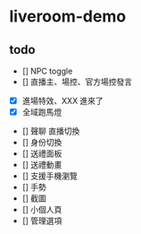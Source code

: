 # liveroom-demo

## todo
 - [] NPC toggle
 - [] 直播主、場控、官方場控發言
 - [x] 進場特效、XXX 進來了
 - [x] 全域跑馬燈
 - [] 聲聊 直播切換
 - [] 身份切換
 - [] 送禮面板
 - [] 送禮動畫
 - [] 支援手機瀏覽
 - [] 手勢
 - [] 截圖
 - [] 小個人頁
 - [] 管理選項
 
